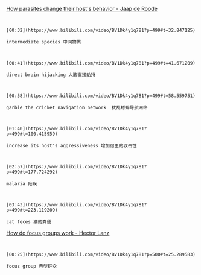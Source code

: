 [How parasites change their host's behavior - Jaap de Roode](https://www.bilibili.com/video/BV1Dk4y1q781?p=499)

```ad-note


[00:32](https://www.bilibili.com/video/BV1Dk4y1q781?p=499#t=32.847125)

intermediate species 中间物质

```

```ad-note


[00:41](https://www.bilibili.com/video/BV1Dk4y1q781?p=499#t=41.671209)

direct brain hijacking 大脑直接劫持

```

```ad-note


[00:58](https://www.bilibili.com/video/BV1Dk4y1q781?p=499#t=58.559751)

garble the cricket navigation network  扰乱蟋蟀导航网络

```

```ad-note


[01:40](https://www.bilibili.com/video/BV1Dk4y1q781?p=499#t=100.415959)

increase its host's aggressiveness 增加宿主的攻击性

```

```ad-note


[02:57](https://www.bilibili.com/video/BV1Dk4y1q781?p=499#t=177.724292)

malaria 疟疾

```

```ad-note


[03:43](https://www.bilibili.com/video/BV1Dk4y1q781?p=499#t=223.119209)

cat feces 猫的粪便

```

[How do focus groups work - Hector Lanz](https://www.bilibili.com/video/BV1Dk4y1q781?p=500)

```ad-note


[00:25](https://www.bilibili.com/video/BV1Dk4y1q781?p=500#t=25.289583)

focus group 典型群众

```